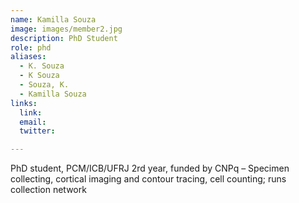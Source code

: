 ```yaml
---
name: Kamilla Souza
image: images/member2.jpg
description: PhD Student
role: phd
aliases:
  - K. Souza
  - K Souza
  - Souza, K.
  - Kamilla Souza
links:
  link: 
  email: 
  twitter: 

---
```


PhD student, PCM/ICB/UFRJ 2rd year, funded by CNPq – Specimen collecting,
cortical imaging and contour tracing, cell counting; runs collection network
